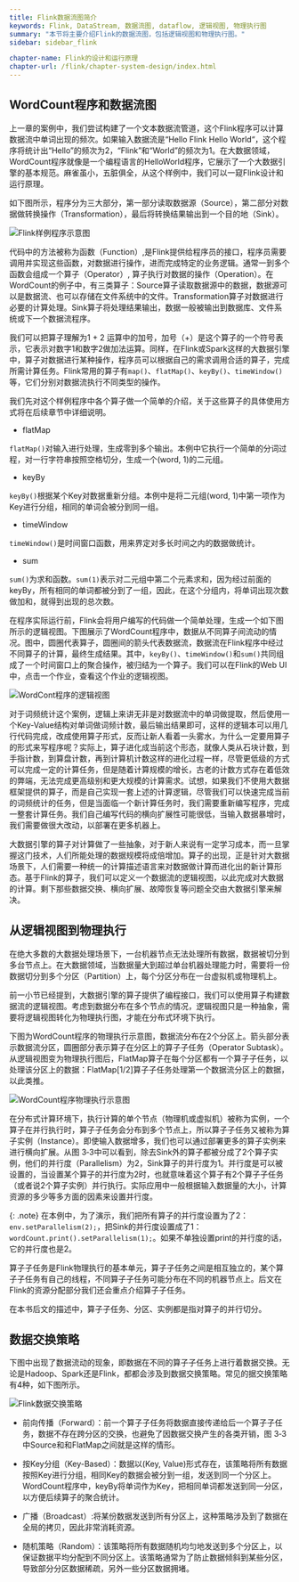 ```yaml
---
title: Flink数据流图简介 
keywords: Flink, DataStream, 数据流图, dataflow, 逻辑视图, 物理执行图
summary: "本节将主要介绍Flink的数据流图，包括逻辑视图和物理执行图。"
sidebar: sidebar_flink

chapter-name: Flink的设计和运行原理
chapter-url: /flink/chapter-system-design/index.html
---
```


## WordCount程序和数据流图

上一章的案例中，我们尝试构建了一个文本数据流管道，这个Flink程序可以计算数据流中单词出现的频次。如果输入数据流是“Hello Flink Hello World“，这个程序将统计出“Hello”的频次为2，“Flink”和“World”的频次为1。在大数据领域，WordCount程序就像是一个编程语言的HelloWorld程序，它展示了一个大数据引擎的基本规范。麻雀虽小，五脏俱全，从这个样例中，我们可以一窥Flink设计和运行原理。

如下图所示，程序分为三大部分，第一部分读取数据源（Source），第二部分对数据做转换操作（Transformation），最后将转换结果输出到一个目的地（Sink）。

![Flink样例程序示意图](./img/code.png)

代码中的方法被称为函数（Function）,是Flink提供给程序员的接口，程序员需要调用并实现这些函数，对数据进行操作，进而完成特定的业务逻辑。通常一到多个函数会组成一个算子（Operator）, 算子执行对数据的操作（Operation）。在WordCount的例子中，有三类算子：Source算子读取数据源中的数据，数据源可以是数据流、也可以存储在文件系统中的文件。Transformation算子对数据进行必要的计算处理。Sink算子将处理结果输出，数据一般被输出到数据库、文件系统或下一个数据流程序。

我们可以把算子理解为1 + 2 运算中的加号，加号（+）是这个算子的一个符号表示，它表示对数字1和数字2做加法运算。同样，在Flink或Spark这样的大数据引擎中，算子对数据进行某种操作，程序员可以根据自己的需求调用合适的算子，完成所需计算任务。Flink常用的算子有`map()`、`flatMap()`、`keyBy()`、`timeWindow()`等，它们分别对数据流执行不同类型的操作。

我们先对这个样例程序中各个算子做一个简单的介绍，关于这些算子的具体使用方式将在后续章节中详细说明。

* flatMap

`flatMap()`对输入进行处理，生成零到多个输出。本例中它执行一个简单的分词过程，对一行字符串按照空格切分，生成一个(word, 1)的二元组。

* keyBy

`keyBy()`根据某个Key对数据重新分组。本例中是将二元组(word, 1)中第一项作为Key进行分组，相同的单词会被分到同一组。

* timeWindow

`timeWindow()`是时间窗口函数，用来界定对多长时间之内的数据做统计。

* sum

`sum()`为求和函数。`sum(1)`表示对二元组中第二个元素求和，因为经过前面的keyBy，所有相同的单词都被分到了一组，因此，在这个分组内，将单词出现次数做加和，就得到出现的总次数。

在程序实际运行前，Flink会将用户编写的代码做一个简单处理，生成一个如下图所示的逻辑视图。下图展示了WordCount程序中，数据从不同算子间流动的情况。图中，圆圈代表算子，圆圈间的箭头代表数据流，数据流在Flink程序中经过不同算子的计算，最终生成结果。其中，`keyBy()`、`timeWindow()`和`sum()`共同组成了一个时间窗口上的聚合操作，被归结为一个算子。我们可以在Flink的Web UI中，点击一个作业，查看这个作业的逻辑视图。

![WordCont程序的逻辑视图](./img/逻辑视角.png)

对于词频统计这个案例，逻辑上来讲无非是对数据流中的单词做提取，然后使用一个Key-Value结构对单词做词频计数，最后输出结果即可，这样的逻辑本可以用几行代码完成，改成使用算子形式，反而让新人看着一头雾水，为什么一定要用算子的形式来写程序呢？实际上，算子进化成当前这个形态，就像人类从石块计数，到手指计数，到算盘计数，再到计算机计数这样的进化过程一样，尽管更低级的方式可以完成一定的计算任务，但是随着计算规模的增长，古老的计数方式存在着低效的弊端，无法完成更高级别和更大规模的计算需求。试想，如果我们不使用大数据框架提供的算子，而是自己实现一套上述的计算逻辑，尽管我们可以快速完成当前的词频统计的任务，但是当面临一个新计算任务时，我们需要重新编写程序，完成一整套计算任务。我们自己编写代码的横向扩展性可能很低，当输入数据暴增时，我们需要做很大改动，以部署在更多机器上。

大数据引擎的算子对计算做了一些抽象，对于新人来说有一定学习成本，而一旦掌握这门技术，人们所能处理的数据规模将成倍增加。算子的出现，正是针对大数据场景下，人们需要一种统一的计算描述语言来对数据做计算而进化出的新计算形态。基于Flink的算子，我们可以定义一个数据流的逻辑视图，以此完成对大数据的计算。剩下那些数据交换、横向扩展、故障恢复等问题全交由大数据引擎来解决。

## 从逻辑视图到物理执行

在绝大多数的大数据处理场景下，一台机器节点无法处理所有数据，数据被切分到多台节点上。在大数据领域，当数据量大到超过单台机器处理能力时，需要将一份数据切分到多个分区（Partition）上，每个分区分布在一台虚拟机或物理机上。

前一小节已经提到，大数据引擎的算子提供了编程接口，我们可以使用算子构建数据流的逻辑视图。考虑到数据分布在多个节点的情况，逻辑视图只是一种抽象，需要将逻辑视图转化为物理执行图，才能在分布式环境下执行。

下图为WordCount程序的物理执行示意图，数据流分布在2个分区上。箭头部分表示数据流分区，圆圈部分表示算子在分区上的算子子任务（Operator Subtask）。从逻辑视图变为物理执行图后，FlatMap算子在每个分区都有一个算子子任务，以处理该分区上的数据：FlatMap[1/2]算子子任务处理第一个数据流分区上的数据，以此类推。

![WordCount程序物理执行示意图](./img/物理执行图.png)

在分布式计算环境下，执行计算的单个节点（物理机或虚拟机）被称为实例，一个算子在并行执行时，算子子任务会分布到多个节点上，所以算子子任务又被称为算子实例（Instance）。即使输入数据增多，我们也可以通过部署更多的算子实例来进行横向扩展。从图 3‑3中可以看到，除去Sink外的算子都被分成了2个算子实例，他们的并行度（Parallelism）为2，Sink算子的并行度为1。并行度是可以被设置的，当设置某个算子的并行度为2时，也就意味着这个算子有2个算子子任务（或者说2个算子实例）并行执行。实际应用中一般根据输入数据量的大小，计算资源的多少等多方面的因素来设置并行度。

{: .note}
在本例中，为了演示，我们把所有算子的并行度设置为了2：`env.setParallelism(2);`，把Sink的并行度设置成了1：`wordCount.print().setParallelism(1);`。如果不单独设置print的并行度的话，它的并行度也是2。

算子子任务是Flink物理执行的基本单元，算子子任务之间是相互独立的，某个算子子任务有自己的线程，不同算子子任务可能分布在不同的机器节点上。后文在Flink的资源分配部分我们还会重点介绍算子子任务。

在本书后文的描述中，算子子任务、分区、实例都是指对算子的并行切分。

##  数据交换策略

下图中出现了数据流动的现象，即数据在不同的算子子任务上进行着数据交换。无论是Hadoop、Spark还是Flink，都都会涉及到数据交换策略。常见的据交换策略有4种，如下图所示。

![Flink数据交换策略](./img/数据交换策略.png)

* 前向传播（Forward）：前一个算子子任务将数据直接传递给后一个算子子任务，数据不存在跨分区的交换，也避免了因数据交换产生的各类开销，图 3‑3中Source和和FlatMap之间就是这样的情形。

* 按Key分组（Key-Based）：数据以(Key, Value)形式存在，该策略将所有数据按照Key进行分组，相同Key的数据会被分到一组，发送到同一个分区上。WordCount程序中，keyBy将单词作为Key，把相同单词都发送到同一分区，以方便后续算子的聚合统计。

* 广播（Broadcast）:将某份数据发送到所有分区上，这种策略涉及到了数据在全局的拷贝，因此非常消耗资源。

* 随机策略（Random）：该策略将所有数据随机均匀地发送到多个分区上，以保证数据平均分配到不同分区上。该策略通常为了防止数据倾斜到某些分区，导致部分分区数据稀疏，另外一些分区数据拥堵。
